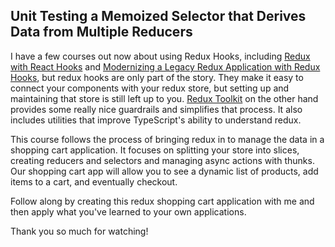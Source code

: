 ## Unit Testing a Memoized Selector that Derives Data from Multiple Reducers

I have a few courses out now about using Redux Hooks, including [Redux with React Hooks](https://egghead.io/courses/redux-with-react-hooks-8a37) and [Modernizing a Legacy Redux Application with Redux Hooks](https://egghead.io/courses/modernizing-a-legacy-redux-application-with-react-hooks-c528), but redux hooks are only part of the story. They make it easy to connect your components with your redux store, but setting up and maintaining that store is still left up to you. [Redux Toolkit](https://redux-toolkit.js.org/) on the other hand provides some really nice guardrails and simplifies that process. It also includes utilities that improve TypeScript's ability to understand redux.

This course follows the process of bringing redux in to manage the data in a shopping cart application. It focuses on splitting your store into slices, creating reducers and selectors and managing async actions with thunks. Our shopping cart app will allow you to see a dynamic list of products, add items to a cart, and eventually checkout.

Follow along by creating this redux shopping cart application with me and then apply what you've learned to your own applications.

Thank you so much for watching!
